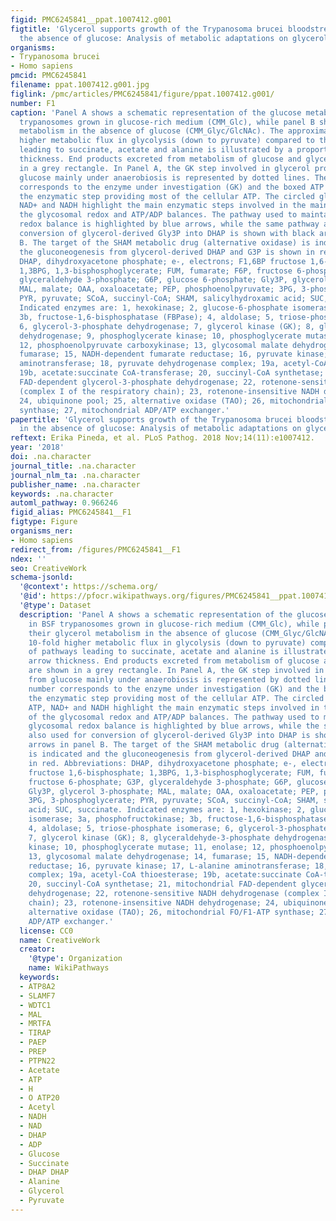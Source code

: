 ```yaml
---
figid: PMC6245841__ppat.1007412.g001
figtitle: 'Glycerol supports growth of the Trypanosoma brucei bloodstream forms in
  the absence of glucose: Analysis of metabolic adaptations on glycerol-rich conditions'
organisms:
- Trypanosoma brucei
- Homo sapiens
pmcid: PMC6245841
filename: ppat.1007412.g001.jpg
figlink: /pmc/articles/PMC6245841/figure/ppat.1007412.g001/
number: F1
caption: 'Panel A shows a schematic representation of the glucose metabolism in BSF
  trypanosomes grown in glucose-rich medium (CMM_Glc), while panel B shows their glycerol
  metabolism in the absence of glucose (CMM_Glyc/GlcNAc). The approximately 10-fold
  higher metabolic flux in glycolysis (down to pyruvate) compared to that of pathways
  leading to succinate, acetate and alanine is illustrated by a proportional arrow
  thickness. End products excreted from metabolism of glucose and glycerol are shown
  in a grey rectangle. In Panel A, the GK step involved in glycerol production from
  glucose mainly under anaerobiosis is represented by dotted lines. The boxed number
  corresponds to the enzyme under investigation (GK) and the boxed ATP highlights
  the enzymatic step providing most of the cellular ATP. The circled glycosomal ATP,
  NAD+ and NADH highlight the main enzymatic steps involved in the maintenance of
  the glycosomal redox and ATP/ADP balances. The pathway used to maintain the glycosomal
  redox balance is highlighted by blue arrows, while the same pathway also used for
  conversion of glycerol-derived Gly3P into DHAP is shown with black arrows in panel
  B. The target of the SHAM metabolic drug (alternative oxidase) is indicated and
  the gluconeogenesis from glycerol-derived DHAP and G3P is shown in red. Abbreviations:
  DHAP, dihydroxyacetone phosphate; e-, electrons; F1,6BP fructose 1,6-bisphosphate;
  1,3BPG, 1,3-bisphosphoglycerate; FUM, fumarate; F6P, fructose 6-phosphate; G3P,
  glyceraldehyde 3-phosphate; G6P, glucose 6-phosphate; Gly3P, glycerol 3-phosphate;
  MAL, malate; OAA, oxaloacetate; PEP, phosphoenolpyruvate; 3PG, 3-phosphoglycerate;
  PYR, pyruvate; SCoA, succinyl-CoA; SHAM, salicylhydroxamic acid; SUC, succinate.
  Indicated enzymes are: 1, hexokinase; 2, glucose-6-phosphate isomerase; 3a, phosphofructokinase;
  3b, fructose-1,6-bisphosphatase (FBPase); 4, aldolase; 5, triose-phosphate isomerase;
  6, glycerol-3-phosphate dehydrogenase; 7, glycerol kinase (GK); 8, glyceraldehyde-3-phosphate
  dehydrogenase; 9, phosphoglycerate kinase; 10, phosphoglycerate mutase; 11, enolase;
  12, phosphoenolpyruvate carboxykinase; 13, glycosomal malate dehydrogenase; 14,
  fumarase; 15, NADH-dependent fumarate reductase; 16, pyruvate kinase; 17, L-alanine
  aminotransferase; 18, pyruvate dehydrogenase complex; 19a, acetyl-CoA thioesterase;
  19b, acetate:succinate CoA-transferase; 20, succinyl-CoA synthetase; 21, mitochondrial
  FAD-dependent glycerol-3-phosphate dehydrogenase; 22, rotenone-sensitive NADH dehydrogenase
  (complex I of the respiratory chain); 23, rotenone-insensitive NADH dehydrogenase;
  24, ubiquinone pool; 25, alternative oxidase (TAO); 26, mitochondrial FO/F1-ATP
  synthase; 27, mitochondrial ADP/ATP exchanger.'
papertitle: 'Glycerol supports growth of the Trypanosoma brucei bloodstream forms
  in the absence of glucose: Analysis of metabolic adaptations on glycerol-rich conditions.'
reftext: Erika Pineda, et al. PLoS Pathog. 2018 Nov;14(11):e1007412.
year: '2018'
doi: .na.character
journal_title: .na.character
journal_nlm_ta: .na.character
publisher_name: .na.character
keywords: .na.character
automl_pathway: 0.966246
figid_alias: PMC6245841__F1
figtype: Figure
organisms_ner:
- Homo sapiens
redirect_from: /figures/PMC6245841__F1
ndex: ''
seo: CreativeWork
schema-jsonld:
  '@context': https://schema.org/
  '@id': https://pfocr.wikipathways.org/figures/PMC6245841__ppat.1007412.g001.html
  '@type': Dataset
  description: 'Panel A shows a schematic representation of the glucose metabolism
    in BSF trypanosomes grown in glucose-rich medium (CMM_Glc), while panel B shows
    their glycerol metabolism in the absence of glucose (CMM_Glyc/GlcNAc). The approximately
    10-fold higher metabolic flux in glycolysis (down to pyruvate) compared to that
    of pathways leading to succinate, acetate and alanine is illustrated by a proportional
    arrow thickness. End products excreted from metabolism of glucose and glycerol
    are shown in a grey rectangle. In Panel A, the GK step involved in glycerol production
    from glucose mainly under anaerobiosis is represented by dotted lines. The boxed
    number corresponds to the enzyme under investigation (GK) and the boxed ATP highlights
    the enzymatic step providing most of the cellular ATP. The circled glycosomal
    ATP, NAD+ and NADH highlight the main enzymatic steps involved in the maintenance
    of the glycosomal redox and ATP/ADP balances. The pathway used to maintain the
    glycosomal redox balance is highlighted by blue arrows, while the same pathway
    also used for conversion of glycerol-derived Gly3P into DHAP is shown with black
    arrows in panel B. The target of the SHAM metabolic drug (alternative oxidase)
    is indicated and the gluconeogenesis from glycerol-derived DHAP and G3P is shown
    in red. Abbreviations: DHAP, dihydroxyacetone phosphate; e-, electrons; F1,6BP
    fructose 1,6-bisphosphate; 1,3BPG, 1,3-bisphosphoglycerate; FUM, fumarate; F6P,
    fructose 6-phosphate; G3P, glyceraldehyde 3-phosphate; G6P, glucose 6-phosphate;
    Gly3P, glycerol 3-phosphate; MAL, malate; OAA, oxaloacetate; PEP, phosphoenolpyruvate;
    3PG, 3-phosphoglycerate; PYR, pyruvate; SCoA, succinyl-CoA; SHAM, salicylhydroxamic
    acid; SUC, succinate. Indicated enzymes are: 1, hexokinase; 2, glucose-6-phosphate
    isomerase; 3a, phosphofructokinase; 3b, fructose-1,6-bisphosphatase (FBPase);
    4, aldolase; 5, triose-phosphate isomerase; 6, glycerol-3-phosphate dehydrogenase;
    7, glycerol kinase (GK); 8, glyceraldehyde-3-phosphate dehydrogenase; 9, phosphoglycerate
    kinase; 10, phosphoglycerate mutase; 11, enolase; 12, phosphoenolpyruvate carboxykinase;
    13, glycosomal malate dehydrogenase; 14, fumarase; 15, NADH-dependent fumarate
    reductase; 16, pyruvate kinase; 17, L-alanine aminotransferase; 18, pyruvate dehydrogenase
    complex; 19a, acetyl-CoA thioesterase; 19b, acetate:succinate CoA-transferase;
    20, succinyl-CoA synthetase; 21, mitochondrial FAD-dependent glycerol-3-phosphate
    dehydrogenase; 22, rotenone-sensitive NADH dehydrogenase (complex I of the respiratory
    chain); 23, rotenone-insensitive NADH dehydrogenase; 24, ubiquinone pool; 25,
    alternative oxidase (TAO); 26, mitochondrial FO/F1-ATP synthase; 27, mitochondrial
    ADP/ATP exchanger.'
  license: CC0
  name: CreativeWork
  creator:
    '@type': Organization
    name: WikiPathways
  keywords:
  - ATP8A2
  - SLAMF7
  - WDTC1
  - MAL
  - MRTFA
  - TIRAP
  - PAEP
  - PREP
  - PTPN22
  - Acetate
  - ATP
  - H
  - O ATP20
  - Acetyl
  - NADH
  - NAD
  - DHAP
  - ADP
  - Glucose
  - Succinate
  - DHAP DHAP
  - Alanine
  - Glycerol
  - Pyruvate
---
```

